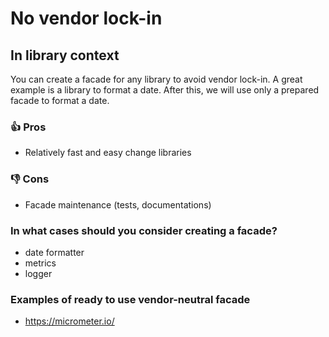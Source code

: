 # No vendor lock-in

## In library context
You can create a facade for any library to avoid vendor lock-in. A great example is a library to format a date. After this, we will use only a prepared facade to format a date.

### 👍 Pros 
- Relatively fast and easy change libraries

### 👎 Cons
- Facade maintenance (tests, documentations)

### In what cases should you consider creating a facade?
- date formatter
- metrics
- logger 

### Examples of ready to use vendor-neutral facade
- https://micrometer.io/